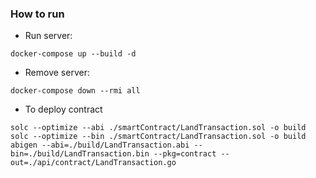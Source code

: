 ### How to run
- Run server:
```shell
docker-compose up --build -d
```
- Remove server:
```shell
docker-compose down --rmi all
```

- To deploy contract
```shell
solc --optimize --abi ./smartContract/LandTransaction.sol -o build
solc --optimize --bin ./smartContract/LandTransaction.sol -o build
abigen --abi=./build/LandTransaction.abi --bin=./build/LandTransaction.bin --pkg=contract --out=./api/contract/LandTransaction.go
```
